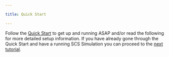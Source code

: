 ```yaml
---

title: Quick Start

---
```


Follow the [Quick Start](/quickstart) to get up and running ASAP and/or read the following for more detailed setup information.  If you have already gone through the Quick Start and have a running SCS Simulation you can proceed to the [next tutorial](/documentation/01-scs/00-tutorials/01-running-a-simulation).